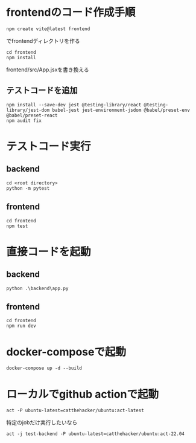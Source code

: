 # frontendのコード作成手順

```
npm create vite@latest frontend
```

でfrontendディレクトリを作る

```
cd frontend
npm install
```

frontend/src/App.jsxを書き換える

## テストコードを追加
```
npm install --save-dev jest @testing-library/react @testing-library/jest-dom babel-jest jest-environment-jsdom @babel/preset-env @babel/preset-react
npm audit fix
```

# テストコード実行
## backend
```
cd <root directory>
python -m pytest
```
## frontend
```
cd frontend
npm test
```

# 直接コードを起動

## backend

```
python .\backend\app.py
```

## frontend
```
cd frontend
npm run dev
```

# docker-composeで起動
```
docker-compose up -d --build
```
# ローカルでgithub actionで起動

```
act -P ubuntu-latest=catthehacker/ubuntu:act-latest
```

特定のjobだけ実行したいなら
```
act -j test-backend -P ubuntu-latest=catthehacker/ubuntu:act-22.04
```